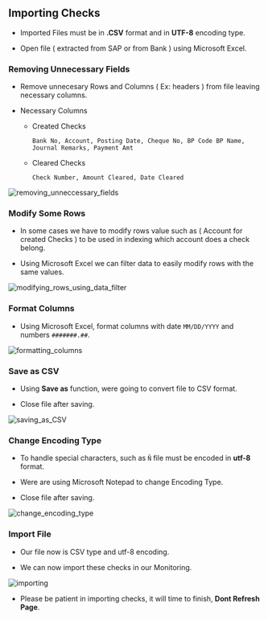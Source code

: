 ## Importing Checks

- Imported Files must be in **.CSV** format and in **UTF-8** encoding type.

- Open file ( extracted from SAP or from Bank ) using Microsoft Excel.

### Removing Unnecessary Fields

- Remove unnecesary Rows and Columns ( Ex: headers ) from file leaving necessary columns.

* Necessary Columns

  - Created Checks

    `Bank No, Account, Posting Date, Cheque No, BP Code BP Name, Journal Remarks, Payment Amt`

  - Cleared Checks

    `Check Number, Amount Cleared, Date Cleared`

![removing_unneccessary_fields](https://media.giphy.com/media/hqrkqhDjQDccCob1xU/source.gif)

### Modify Some Rows

- In some cases we have to modify rows value such as ( Account for created Checks ) to be used in indexing which account does a check belong.

- Using Microsoft Excel we can filter data to easily modify rows with the same values.

![modifying_rows_using_data_filter](https://media.giphy.com/media/KzibcJECqyuSdKMsW4/source.gif)

### Format Columns

- Using Microsoft Excel, format columns with date `MM/DD/YYYY` and numbers `#######.##`.

![formatting_columns](https://media.giphy.com/media/JSYut2FYht567NrFHY/source.gif)

### Save as CSV

- Using **Save as** function, were going to convert file to CSV format.

- Close file after saving.

![saving_as_CSV](https://media.giphy.com/media/WOCPsteRMN71wdpiJR/source.gif)

### Change Encoding Type

- To handle special characters, such as `Ñ` file must be encoded in **utf-8** format.

- Were are using Microsoft Notepad to change Encoding Type.

- Close file after saving.

![change_encoding_type](https://media.giphy.com/media/XfsHYEpT7s7K8ee5Oy/source.gif)

### Import File

- Our file now is CSV type and utf-8 encoding.

- We can now import these checks in our Monitoring.

![importing](https://media.giphy.com/media/chKLliGS9dkqBghR1y/source.gif)

- Please be patient in importing checks, it will time to finish, **Dont Refresh Page**.
